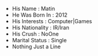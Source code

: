 - His Name : Matin
- He Was Born In : 2012
- His Interests : Computer|Games
- His Nationality : IR/Iran
- His Crush : NoOne
- Marital Status : Single
- Nothing Just a Line
